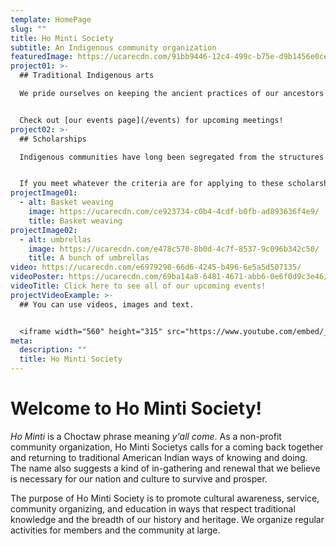 ```yaml
---
template: HomePage
slug: ""
title: Ho Minti Society
subtitle: An Indigenous community organization
featuredImage: https://ucarecdn.com/91bb9446-12c4-499c-b75e-d9b1456e0ceb/
project01: >-
  ## Traditional Indigenous arts

  We pride ourselves on keeping the ancient practices of our ancestors alive, and we host regular meetings at which experts and novices alike come together to practice beading, stitchwork, and pine needle basketry. Traditionally... 


  Check out [our events page](/events) for upcoming meetings!
project02: >-
  ## Scholarships

  Indigenous communities have long been segregated from the structures of social, political, and economic power, and one of the ways in which that segregation has played out has been through the unequal access of education for Indigenous youth. Ho Minti Society...


  If you meet whatever the criteria are for applying to these scholarships, please see [our scholarship page](/scholarships) for more details.
projectImage01:
  - alt: Basket weaving
    image: https://ucarecdn.com/ce923734-c0b4-4cdf-b0fb-ad893636f4e9/
    title: Basket weaving
projectImage02:
  - alt: umbrellas
    image: https://ucarecdn.com/e478c570-8b0d-4c7f-8537-9c096b342c50/
    title: A bunch of umbrellas
video: https://ucarecdn.com/e6979298-66d6-4245-b496-6e5a5d507135/
videoPoster: https://ucarecdn.com/69ba14a8-6481-4671-abb6-0e6f0d9c3e46/
videoTitle: Click here to see all of our upcoming events!
projectVideoExample: >-
  ## You can use videos, images and text.


  <iframe width="560" height="315" src="https://www.youtube.com/embed/_m2CHvfVK5I" frameborder="0" allow="accelerometer; autoplay; clipboard-write; encrypted-media; gyroscope; picture-in-picture" allowfullscreen></iframe>
meta:
  description: ""
  title: Ho Minti Society
---
```


# Welcome to Ho Minti Society!

*Ho Minti* is a Choctaw phrase meaning *y'all come*. As a non-profit community organization, Ho Minti Societys calls for a coming back together and returning to traditional American Indian ways of knowing and doing. The name also suggests a kind of in-gathering and renewal that we believe is necessary for our nation and culture to survive and prosper.

The purpose of Ho Minti Society is to promote cultural awareness, service, community organizing, and education in ways that respect traditional knowledge and the breadth of our history and heritage. We organize regular activities for members and the community at large.